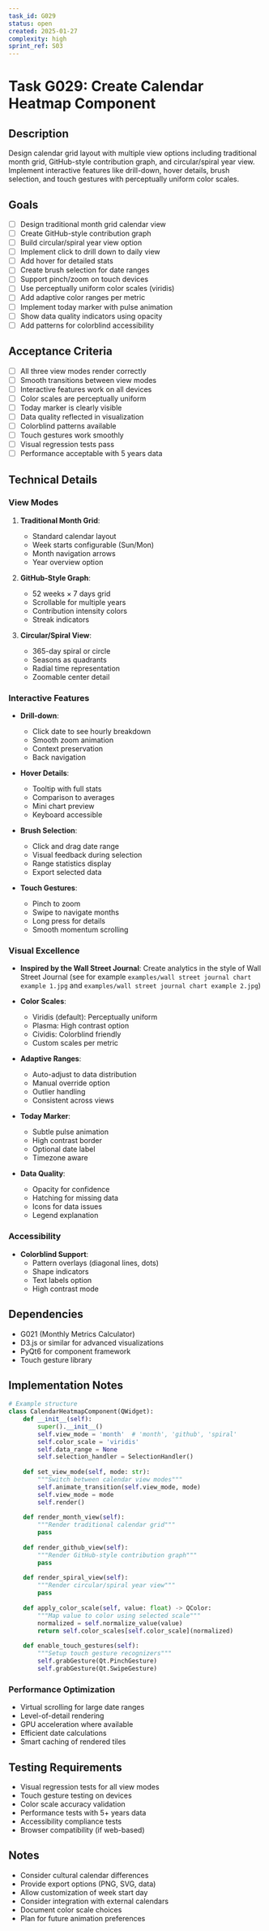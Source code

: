 ```yaml
---
task_id: G029
status: open
created: 2025-01-27
complexity: high
sprint_ref: S03
---
```


# Task G029: Create Calendar Heatmap Component

## Description
Design calendar grid layout with multiple view options including traditional month grid, GitHub-style contribution graph, and circular/spiral year view. Implement interactive features like drill-down, hover details, brush selection, and touch gestures with perceptually uniform color scales.

## Goals
- [ ] Design traditional month grid calendar view
- [ ] Create GitHub-style contribution graph
- [ ] Build circular/spiral year view option
- [ ] Implement click to drill down to daily view
- [ ] Add hover for detailed stats
- [ ] Create brush selection for date ranges
- [ ] Support pinch/zoom on touch devices
- [ ] Use perceptually uniform color scales (viridis)
- [ ] Add adaptive color ranges per metric
- [ ] Implement today marker with pulse animation
- [ ] Show data quality indicators using opacity
- [ ] Add patterns for colorblind accessibility

## Acceptance Criteria
- [ ] All three view modes render correctly
- [ ] Smooth transitions between view modes
- [ ] Interactive features work on all devices
- [ ] Color scales are perceptually uniform
- [ ] Today marker is clearly visible
- [ ] Data quality reflected in visualization
- [ ] Colorblind patterns available
- [ ] Touch gestures work smoothly
- [ ] Visual regression tests pass
- [ ] Performance acceptable with 5 years data

## Technical Details

### View Modes
1. **Traditional Month Grid**:
   - Standard calendar layout
   - Week starts configurable (Sun/Mon)
   - Month navigation arrows
   - Year overview option

2. **GitHub-Style Graph**:
   - 52 weeks × 7 days grid
   - Scrollable for multiple years
   - Contribution intensity colors
   - Streak indicators

3. **Circular/Spiral View**:
   - 365-day spiral or circle
   - Seasons as quadrants
   - Radial time representation
   - Zoomable center detail

### Interactive Features
- **Drill-down**:
  - Click date to see hourly breakdown
  - Smooth zoom animation
  - Context preservation
  - Back navigation

- **Hover Details**:
  - Tooltip with full stats
  - Comparison to averages
  - Mini chart preview
  - Keyboard accessible

- **Brush Selection**:
  - Click and drag date range
  - Visual feedback during selection
  - Range statistics display
  - Export selected data

- **Touch Gestures**:
  - Pinch to zoom
  - Swipe to navigate months
  - Long press for details
  - Smooth momentum scrolling

### Visual Excellence
- **Inspired by the Wall Street Journal**: Create analytics in the style of Wall Street Journal (see for example `examples/wall street journal chart example 1.jpg` and `examples/wall street journal chart example 2.jpg`)

- **Color Scales**:
  - Viridis (default): Perceptually uniform
  - Plasma: High contrast option
  - Cividis: Colorblind friendly
  - Custom scales per metric

- **Adaptive Ranges**:
  - Auto-adjust to data distribution
  - Manual override option
  - Outlier handling
  - Consistent across views

- **Today Marker**:
  - Subtle pulse animation
  - High contrast border
  - Optional date label
  - Timezone aware

- **Data Quality**:
  - Opacity for confidence
  - Hatching for missing data
  - Icons for data issues
  - Legend explanation

### Accessibility
- **Colorblind Support**:
  - Pattern overlays (diagonal lines, dots)
  - Shape indicators
  - Text labels option
  - High contrast mode

## Dependencies
- G021 (Monthly Metrics Calculator)
- D3.js or similar for advanced visualizations
- PyQt6 for component framework
- Touch gesture library

## Implementation Notes
```python
# Example structure
class CalendarHeatmapComponent(QWidget):
    def __init__(self):
        super().__init__()
        self.view_mode = 'month'  # 'month', 'github', 'spiral'
        self.color_scale = 'viridis'
        self.data_range = None
        self.selection_handler = SelectionHandler()
        
    def set_view_mode(self, mode: str):
        """Switch between calendar view modes"""
        self.animate_transition(self.view_mode, mode)
        self.view_mode = mode
        self.render()
        
    def render_month_view(self):
        """Render traditional calendar grid"""
        pass
        
    def render_github_view(self):
        """Render GitHub-style contribution graph"""
        pass
        
    def render_spiral_view(self):
        """Render circular/spiral year view"""
        pass
        
    def apply_color_scale(self, value: float) -> QColor:
        """Map value to color using selected scale"""
        normalized = self.normalize_value(value)
        return self.color_scales[self.color_scale](normalized)
        
    def enable_touch_gestures(self):
        """Setup touch gesture recognizers"""
        self.grabGesture(Qt.PinchGesture)
        self.grabGesture(Qt.SwipeGesture)
```

### Performance Optimization
- Virtual scrolling for large date ranges
- Level-of-detail rendering
- GPU acceleration where available
- Efficient date calculations
- Smart caching of rendered tiles

## Testing Requirements
- Visual regression tests for all view modes
- Touch gesture testing on devices
- Color scale accuracy validation
- Performance tests with 5+ years data
- Accessibility compliance tests
- Browser compatibility (if web-based)

## Notes
- Consider cultural calendar differences
- Provide export options (PNG, SVG, data)
- Allow customization of week start day
- Consider integration with external calendars
- Document color scale choices
- Plan for future animation preferences